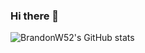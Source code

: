 ### Hi there 👋
![BrandonW52's GitHub stats](https://github-readme-stats.vercel.app/api?username=BrandonW52&theme=dark_icons=true)
<!--
**BrandonW52/BrandonW52** is a ✨ _special_ ✨ repository because its `README.md` (this file) appears on your GitHub profile.

Here are some ideas to get you started:

- 🔭 I’m currently working on ...
- 🌱 I’m currently learning ...
- 👯 I’m looking to collaborate on ...
- 🤔 I’m looking for help with ...
- 💬 Ask me about ...
- 📫 How to reach me: ...
- 😄 Pronouns: ...
- ⚡ Fun fact: ...
-->
